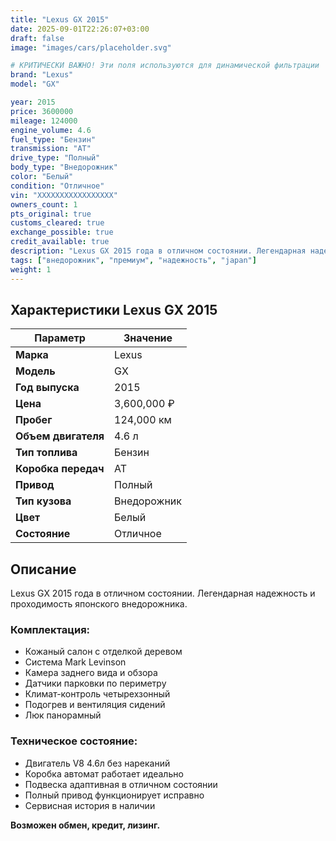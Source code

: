 ```yaml
---
title: "Lexus GX 2015"
date: 2025-09-01T22:26:07+03:00
draft: false
image: "images/cars/placeholder.svg"

# КРИТИЧЕСКИ ВАЖНО! Эти поля используются для динамической фильтрации
brand: "Lexus"
model: "GX"

year: 2015
price: 3600000
mileage: 124000
engine_volume: 4.6
fuel_type: "Бензин"
transmission: "AT"
drive_type: "Полный"
body_type: "Внедорожник"
color: "Белый"
condition: "Отличное"
vin: "XXXXXXXXXXXXXXXXX"
owners_count: 1
pts_original: true
customs_cleared: true
exchange_possible: true
credit_available: true
description: "Lexus GX 2015 года в отличном состоянии. Легендарная надежность и проходимость японского внедорожника."
tags: ["внедорожник", "премиум", "надежность", "japan"]
weight: 1
---
```


## Характеристики Lexus GX 2015

| Параметр | Значение |
|----------|----------|
| **Марка** | Lexus |
| **Модель** | GX |
| **Год выпуска** | 2015 |
| **Цена** | 3,600,000 ₽ |
| **Пробег** | 124,000 км |
| **Объем двигателя** | 4.6 л |
| **Тип топлива** | Бензин |
| **Коробка передач** | AT |
| **Привод** | Полный |
| **Тип кузова** | Внедорожник |
| **Цвет** | Белый |
| **Состояние** | Отличное |

## Описание

Lexus GX 2015 года в отличном состоянии. Легендарная надежность и проходимость японского внедорожника.

### Комплектация:
- Кожаный салон с отделкой деревом
- Система Mark Levinson
- Камера заднего вида и обзора
- Датчики парковки по периметру
- Климат-контроль четырехзонный
- Подогрев и вентиляция сидений
- Люк панорамный

### Техническое состояние:
- Двигатель V8 4.6л без нареканий
- Коробка автомат работает идеально
- Подвеска адаптивная в отличном состоянии
- Полный привод функционирует исправно
- Сервисная история в наличии

**Возможен обмен, кредит, лизинг.**
